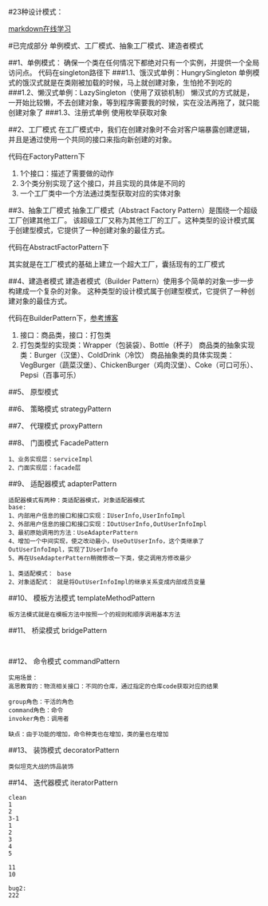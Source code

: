 #23种设计模式：

[markdown在线学习](http://www.mdeditor.com/)

#已完成部分
单例模式、工厂模式、抽象工厂模式、建造者模式

##1、单例模式：
确保一个类在任何情况下都绝对只有一个实例，并提供一个全局访问点。
代码在singleton路径下
###1.1、饿汉式单例：HungrySingleton
单例模式的饿汉式就是在类刚被加载的时候，马上就创建对象，生怕抢不到吃的
###1.2、懒汉式单例：LazySingleton（使用了双锁机制）
懒汉式的方式就是，一开始比较懒，不去创建对象，等到程序需要我的时候，实在没法再拖了，就只能创建对象了
###1.3、注册式单例
使用枚举获取对象

##2、工厂模式
在工厂模式中，我们在创建对象时不会对客户端暴露创建逻辑，并且是通过使用一个共同的接口来指向新创建的对象。

代码在FactoryPattern下

1. 1个接口：描述了需要做的动作
2. 3个类分别实现了这个接口，并且实现的具体是不同的
3. 一个工厂类中一个方法通过类型获取对应的实体对象

##3、抽象工厂模式
抽象工厂模式（Abstract Factory Pattern）是围绕一个超级工厂创建其他工厂。
该超级工厂又称为其他工厂的工厂。这种类型的设计模式属于创建型模式，它提供了一种创建对象的最佳方式。

代码在AbstractFactorPattern下

其实就是在工厂模式的基础上建立一个超大工厂，囊括现有的工厂模式


##4、建造者模式
建造者模式（Builder Pattern）使用多个简单的对象一步一步构建成一个复杂的对象。
这种类型的设计模式属于创建型模式，它提供了一种创建对象的最佳方式。

代码在BuilderPattern下，[参考博客](https://www.runoob.com/design-pattern/builder-pattern.html)

1. 接口：商品类，接口：打包类
2. 打包类型的实现类：Wrapper（包装袋）、Bottle（杯子）
    商品类的抽象实现类：Burger（汉堡）、ColdDrink（冷饮）
    商品抽象类的具体实现类：VegBurger（蔬菜汉堡）、ChickenBurger（鸡肉汉堡）、Coke（可口可乐）、Pepsi（百事可乐）


##5、 原型模式


##6、 策略模式 strategyPattern



##7、 代理模式 proxyPattern

##8、 门面模式 FacadePattern
~~~
1、业务实现层：serviceImpl
2、门面实现层：facade层
~~~

##9、 适配器模式 adapterPattern
~~~
适配器模式有两种：类适配器模式，对象适配器模式
base:
1、内部用户信息的接口和接口实现：IUserInfo,UserInfoImpl
2、外部用户信息的接口和接口实现：IOutUserInfo,OutUserInfoImpl
3、最初原始调用的方法：UseAdapterPattern
4、增加一个中间实现，使之改动最小，UseOutUserInfo，这个类继承了OutUserInfoImpl，实现了IUserInfo
5、再在UseAdapterPattern稍微修改一下类，使之调用方修改最少

1、类适配模式： base
2、对象适配式： 就是将OutUserInfoImpl的继承关系变成内部成员变量
~~~

##10、  模板方法模式 templateMethodPattern
~~~
板方法模式就是在模板方法中按照一个的规则和顺序调用基本方法

~~~

##11、 桥梁模式 bridgePattern
```


```
##12、 命令模式 commandPattern
```
实用场景：
高思教育的：物流相关接口：不同的仓库，通过指定的仓库code获取对应的结果

group角色：干活的角色
command角色：命令
invoker角色：调用者

缺点：由于功能的增加，命令种类也在增加，类的量也在增加

```

##13、 装饰模式 decoratorPattern
```
类似坦克大战的饰品装饰

```

##14、  迭代器模式  iteratorPattern
```
clean
1
2
3-1
1
2
3
4
5

11
10

bug2:
222


```











